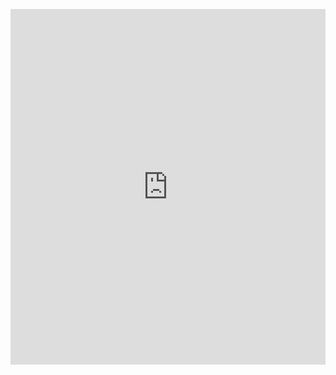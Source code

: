 <p><iframe allowfullscreen width="100%" height="569" class="google-slides-iframe" frameborder="0" scrolling="no" src="https://docs.google.com/presentation/d/e/2PACX-1vQw2rOH9r5MtC84jnocoMLLm2J2KYoLGBjA9YNoCrlY84tsTMMp7bDQxPLVNRi7Z0n5f4C6QQUpVV93/embed?start=false&amp;loop=false&amp;delayms=3000"></iframe></p>